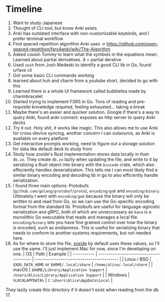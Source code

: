 # Timeline

1. Want to study Japanese
2. Thought of CLI tool, but know Anki exists
3. Anki has outdated interface with non-customizable keybinds, and I prefer terminal workflow
4. Find spaced repetition algorithm Anki uses -> https://github.com/open-spaced-repetition/fsrs4anki/wiki/The-Algorithm
5. Asked cousin Tommy to learn what the symbols in the equations mean. Learned about partial derivatives. ∂ = partial derative
6. Used `sesh` from Josh Medeski to identify a good CLI lib in Go, found urfave cli
7. Got some basic CLI commands working
8. learned about huh and charm from a youtube short, decided to go with this
9. Learned there is a whole UI framework called bubbletea made by charmbracelet
10. Started trying to implement FSRS in Go. Tons of reading and pre-requisite knowledge required, feeling exhausted... taking a break
11. Maybe there's an easier and quicker solution. Google if there's a way to query Anki, found anki-connect: exposes an http server to query Anki decks
12. Try it out. Holy shit, it works like magic. This also allows me to use Anki for cross-device syncing, another concern I can outsource, as Anki is available on every platform
13. Get interactive prompts working, need to figure out a storage solution for data like default deck to study from
14. Study how zoxide's Rust implementation stores data locally in their `db.zo`. They create `db.zo` lazily when updating the file, and write to it by serializing a Rust object into binary with the `bincode` crate, which also effeciently handles deserialization. This tells me I can most likely find a similar binary encoding and decoding lib in go to also efficiently handle serialization.
15. I found three main options: Protobufs (`github.com/golang/protobuf/proto`), `encoding/gob` and `encoding/binary`. Ultimately I went with `encoding/gob` because the binary will only be written to and read from Go, so we can use the Go-specific encoding format from the standard lib. Protobufs are useful for language-agnostic serialization and gRPC, both of which are unneccessary as `kana` is a monolithic Go executable that reads and manages a local file. `encoding/binary` lets you have fine grained control over how the binary is encoded, such as endianness. This is useful for serializing binary that needs to conform to another systems requirements, but not needed here.
16. As for where to store the file, [zoxide](https://github.com/ajeetdsouza/zoxide) by default uses these values, so I'll use the same. I'll just implement Mac for now, since I'm developing on one.
| OS          | Path                                     | Example                                    |
    | ----------- | ---------------------------------------- | ------------------------------------------ |
    | Linux / BSD | `$XDG_DATA_HOME` or `$HOME/.local/share` | `/home/alice/.local/share`                 |
    | macOS       | `$HOME/Library/Application Support`      | `/Users/Alice/Library/Application Support` |
    | Windows     | `%LOCALAPPDATA%`                         | `C:\Users\Alice\AppData\Local`             |

They lazily create this directory if it doesn't exist when reading from the db  
17.
